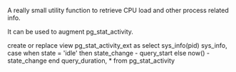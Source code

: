  A really small utility function to retrieve CPU load and other process related info.

 It can be used to augment pg_stat_activity.

 create or replace view pg_stat_activity_ext as
    select
           sys_info(pid) sys_info,
           case
             when state = 'idle' then state_change - query_start
             else now() - state_change
           end query_duration,
           *
           from pg_stat_activity


